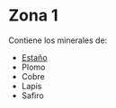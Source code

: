 # Zona 1

Contiene los minerales de:

- [Estaño](../../items/genericos/bloques-de-mineral/mena-estano.md)
- Plomo
- Cobre
- Lapis
- Safiro
